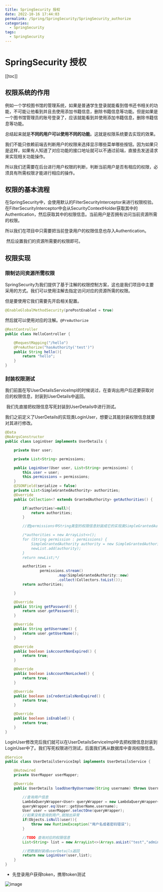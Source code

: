 ```yaml
---
title: SpringSecurity 授权
date: 2022-10-16 17:44:03
permalink: /Spring/SpringSecurity/SpringSecurity_authorize
categories:
  - SpringSecurity
tags:
  - SpringSecurity
---
```

# SpringSecurity 授权

[[toc]]

## 权限系统的作用

例如一个学校图书馆的管理系统，如果是普通学生登录就能看到借书还书相关的功能，不可能让他看到并且去使用添加书籍信息，删除书籍信息等功能。但是如果是一个图书馆管理员的账号登录了，应该就能看到并使用添加书籍信息，删除书籍信息等功能。

​	总结起来就是**不同的用户可以使用不同的功能**。这就是权限系统要去实现的效果。

​	我们不能只依赖前端去判断用户的权限来选择显示哪些菜单哪些按钮。因为如果只是这样，如果有人知道了对应功能的接口地址就可以不通过前端，直接去发送请求来实现相关功能操作。

​	所以我们还需要在后台进行用户权限的判断，判断当前用户是否有相应的权限，必须具有所需权限才能进行相应的操作。

## 权限的基本流程

在SpringSecurity中，会使用默认的FilterSecurityInterceptor来进行权限校验。在FilterSecurityInterceptor中会从SecurityContextHolder获取其中的Authentication，然后获取其中的权限信息。当前用户是否拥有访问当前资源所需的权限。

​	所以我们在项目中只需要把当前登录用户的权限信息也存入Authentication。

​	然后设置我们的资源所需要的权限即可。

## 权限实现

### 限制访问资源所需权限

SpringSecurity为我们提供了基于注解的权限控制方案，这也是我们项目中主要采用的方式。我们可以使用注解去指定访问对应的资源所需的权限。

但是要使用它我们需要先开启相关配置。

```java
@EnableGlobalMethodSecurity(prePostEnabled = true)
```

然后就可以使用对应的注解。`@PreAuthorize`

```java {5}
@RestController
public class HelloController {

    @RequestMapping("/hello")
    @PreAuthorize("hasAuthority('test')")
    public String hello(){
        return "hello";
    }
}
```

### 封装权限测试

我们前面在写UserDetailsServiceImpl的时候说过，在查询出用户后还要获取对应的权限信息，封装到UserDetails中返回。

​	我们先直接把权限信息写死封装到UserDetails中进行测试。

​	我们之前定义了UserDetails的实现类LoginUser，想要让其能封装权限信息就要对其进行修改。

```java {9-20,31-37}
@Data
@NoArgsConstructor
public class LoginUser implements UserDetails {

    private User user;

    private List<String> permissions;

    public LoginUser(User user, List<String> permissions) {
        this.user = user;
        this.permissions = permissions;
    }
    @JSONField(serialize = false)
    private List<SimpleGrantedAuthority> authorities;
    @Override
    public Collection<? extends GrantedAuthority> getAuthorities() {

        if(authorities!=null){
            return authorities;
        }

        //把permissions中String类型的权限信息封装成它的实现类SimpleGrantedAuthority对象

        /*authorities = new ArrayList<>();
        for (String permission : permissions) {
            SimpleGrantedAuthority authority = new SimpleGrantedAuthority(permission);
            newList.add(authority);
        }
        return newList;*/

        authorities =
                permissions.stream()
                        .map(SimpleGrantedAuthority::new)
                        .collect(Collectors.toList());
        return authorities;

    }

    @Override
    public String getPassword() {
        return user.getPassword();
    }

    @Override
    public String getUsername() {
        return user.getUserName();
    }

    @Override
    public boolean isAccountNonExpired() {
        return true;
    }

    @Override
    public boolean isAccountNonLocked() {
        return true;
    }

    @Override
    public boolean isCredentialsNonExpired() {
        return true;
    }

    @Override
    public boolean isEnabled() {
        return true;
    }
}
```

​		LoginUser修改完后我们就可以在UserDetailsServiceImpl中去把权限信息封装到LoginUser中了。我们写死权限进行测试，后面我们再从数据库中查询权限信息。

```java {20}
@Service
public class UserDetailsServiceImpl implements UserDetailsService {

    @Autowired
    private UserMapper userMapper;

    @Override
    public UserDetails loadUserByUsername(String username) throws UsernameNotFoundException {

        //查询用户信息
        LambdaQueryWrapper<User> queryWrapper = new LambdaQueryWrapper<>();
        queryWrapper.eq(User::getUserName,username);
        User user = userMapper.selectOne(queryWrapper);
        //如果没有查询到用户,就抛出异常
        if(Objects.isNull(user)){
            throw new RuntimeException("用户名或者密码错误");
        }

        //TODO 查询对应的权限信息
        List<String> list = new ArrayList<>(Arrays.asList("test","admin"));

        //把数据封装成userDetails返回
        return new LoginUser(user,list);
    }
}
```

+ 先登录用户获得token，携带token测试

![image](https://cdn.staticaly.com/gh/xustudyxu/image-hosting1@master/20221016/image.2hewii1ui1k0.webp)